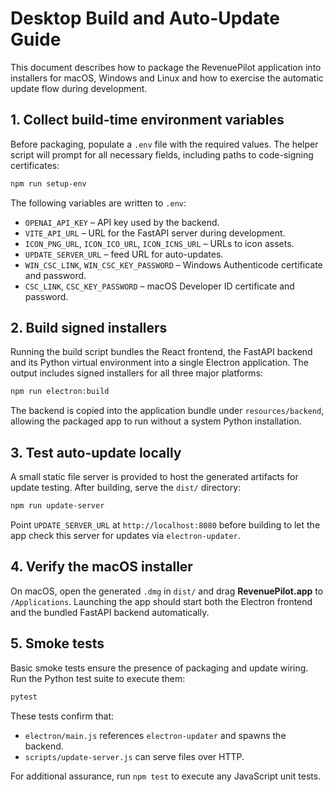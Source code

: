 # Desktop Build and Auto-Update Guide

This document describes how to package the RevenuePilot application into
installers for macOS, Windows and Linux and how to exercise the automatic
update flow during development.

## 1. Collect build-time environment variables

Before packaging, populate a `.env` file with the required values. The helper
script will prompt for all necessary fields, including paths to code-signing
certificates:

```bash
npm run setup-env
```

The following variables are written to `.env`:

- `OPENAI_API_KEY` – API key used by the backend.
- `VITE_API_URL` – URL for the FastAPI server during development.
- `ICON_PNG_URL`, `ICON_ICO_URL`, `ICON_ICNS_URL` – URLs to icon assets.
- `UPDATE_SERVER_URL` – feed URL for auto-updates.
- `WIN_CSC_LINK`, `WIN_CSC_KEY_PASSWORD` – Windows Authenticode certificate
  and password.
- `CSC_LINK`, `CSC_KEY_PASSWORD` – macOS Developer ID certificate and
  password.

## 2. Build signed installers

Running the build script bundles the React frontend, the FastAPI backend and
its Python virtual environment into a single Electron application. The output
includes signed installers for all three major platforms:

```bash
npm run electron:build
```

The backend is copied into the application bundle under `resources/backend`,
allowing the packaged app to run without a system Python installation.

## 3. Test auto-update locally

A small static file server is provided to host the generated artifacts for
update testing. After building, serve the `dist/` directory:

```bash
npm run update-server
```

Point `UPDATE_SERVER_URL` at `http://localhost:8080` before building to let the
app check this server for updates via `electron-updater`.

## 4. Verify the macOS installer

On macOS, open the generated `.dmg` in `dist/` and drag **RevenuePilot.app** to
`/Applications`. Launching the app should start both the Electron frontend and
the bundled FastAPI backend automatically.

## 5. Smoke tests

Basic smoke tests ensure the presence of packaging and update wiring. Run the
Python test suite to execute them:

```bash
pytest
```

These tests confirm that:

- `electron/main.js` references `electron-updater` and spawns the backend.
- `scripts/update-server.js` can serve files over HTTP.

For additional assurance, run `npm test` to execute any JavaScript unit tests.
